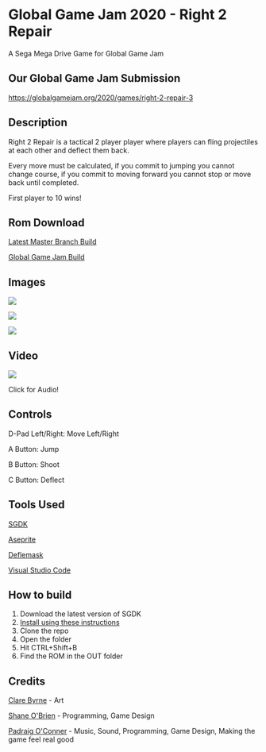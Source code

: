 # Global Game Jam 2020 - Right 2 Repair
A Sega Mega Drive Game for Global Game Jam

## Our Global Game Jam Submission
https://globalgamejam.org/2020/games/right-2-repair-3

## Description
Right 2 Repair is a tactical 2 player player where players can fling projectiles at each other and deflect them back.


Every move must be calculated, if you commit to jumping you cannot change course, if you commit to moving forward you cannot stop or move back until completed.


First player to 10 wins!

## Rom Download
[Latest Master Branch Build](https://github.com/theshaneobrien/Global_Game_Jam_2020/blob/master/out/rom.bin?raw=true)

[Global Game Jam Build](https://github.com/theshaneobrien/Global_Game_Jam_2020/blob/master/out/Right2RepairGGJ2020.bin?raw=true)



## Images
![](images/game.jpg?raw=true)

![](images/box.png?raw=true)

![](images/team.jpg?raw=true)

## Video
[![](images/GIF.gif?raw=true)](https://www.youtube.com/watch?v=S1OBmK32yp0)

Click for Audio!

## Controls
D-Pad Left/Right: Move Left/Right

A Button: Jump

B Button: Shoot

C Button: Deflect

## Tools Used
[SGDK](https://github.com/Stephane-D/SGDK)

[Aseprite](https://store.steampowered.com/app/431730/Aseprite/)

[Deflemask](http://www.deflemask.com/)

[Visual Studio Code](https://code.visualstudio.com/)

## How to build
1. Download the latest version of SGDK
2. [Install using these instructions](https://github.com/Stephane-D/SGDK/wiki/Setup-SGDK-basic)
3. Clone the repo
4. Open the folder 
5. Hit CTRL+Shift+B
6. Find the ROM in the OUT folder

## Credits
[Clare Byrne](https://twitter.com/clare_3c) - Art

[Shane O'Brien](https://twitter.com/TheShaneOBrien) - Programming, Game Design

[Padraig O'Conner](https://twitter.com/Terra_corrupt) - Music, Sound, Programming, Game Design, Making the game feel real good

